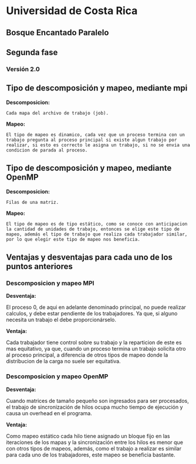 # Universidad de Costa Rica
## Bosque Encantado Paralelo
## Segunda fase
### Versión 2.0

## Tipo de descomposición y mapeo, mediante mpi

**Descomposicion:**

    Cada mapa del archivo de trabajo (job).

**Mapeo:**

    El tipo de mapeo es dinamico, cada vez que un proceso termina con un trabajo pregunta al proceso principal si existe algun trabajo por realizar, si esto es correcto le asigna un trabajo, si no se envia una condicion de parada al proceso.


## Tipo de descomposición y mapeo, mediante OpenMP

**Descomposicion:**

    Filas de una matriz.

**Mapeo:**

    El tipo de mapeo es de tipo estático, como se conoce con anticipacion la cantidad de unidades de trabajo, entonces se elige este tipo de mapeo, además el tipo de trabajo que realiza cada trabajador similar, por lo que elegir este tipo de mapeo nos beneficia.



## Ventajas y desventajas para cada uno de los puntos anteriores

### Descomposicion y mapeo MPI

**Desventaja:**

El proceso 0, de aqui en adelante denominado principal, no puede realizar calculos, y debe estar pendiente de los trabajadores. Ya que, si alguno necesita un trabajo el debe proporcionárselo.

**Ventaja:**

Cada trabajador tiene control sobre su trabajo y la reparticion de este es mas equitativo, ya que, cuando un proceso termina un trabajo solicita otro al proceso principal, a diferencia de otros tipos de mapeo donde la distribucion de la carga no suele ser equitativa.

### Descomposicion y mapeo OpenMP

**Desventaja:**

Cuando matrices de tamaño pequeño son ingresados para ser procesados, el trabajo de sincronización de hilos ocupa mucho tiempo de ejecución y causa un overhead en el programa.

**Ventaja:**

Como mapeo estático cada hilo tiene asignado un bloque fijo en las iteraciones de los mapas y la sincronización entre los hilos es menor que con otros tipos de mapeos, además, como el trabajo a realizar es similar para cada uno de los trabajadores, este mapeo se beneficia bastante.
